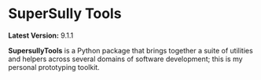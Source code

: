 SuperSully Tools
================

**Latest Version:** 9.1.1

**SupersullyTools** is a Python package that brings together a suite of utilities and helpers across several domains of
software development; this is my personal prototyping toolkit.
